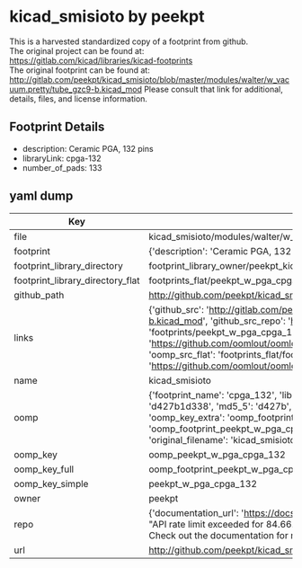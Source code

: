 # kicad_smisioto by peekpt  
This is a harvested standardized copy of a footprint from github.  
The original project can be found at:  
https://gitlab.com/kicad/libraries/kicad-footprints  
The original footprint can be found at:
http://gitlab.com/peekpt/kicad_smisioto/blob/master/modules/walter/w_vacuum.pretty/tube_gzc9-b.kicad_mod
Please consult that link for additional, details, files, and license information.  
## Footprint Details
* description: Ceramic PGA, 132 pins  
* libraryLink: cpga-132  
* number_of_pads: 133  
## yaml dump  
| Key | Value |  
| --- | --- |  
| file | kicad_smisioto/modules/walter/w_pga.pretty/cpga-132.kicad_mod |  
| footprint | {'description': 'Ceramic PGA, 132 pins', 'libraryLink': 'cpga-132', 'number_of_pads': 133} |  
| footprint_library_directory | footprint_library_owner/peekpt_kicad_smisioto |  
| footprint_library_directory_flat | footprints_flat/peekpt_w_pga_cpga_132/working |  
| github_path | http://github.com/peekpt/kicad_smisioto/blob/master/modules/walter/w_pga.pretty/cpga-132.kicad_mod |  
| links | {'github_src': 'http://gitlab.com/peekpt/kicad_smisioto/blob/master/modules/walter/w_vacuum.pretty/tube_gzc9-b.kicad_mod', 'github_src_repo': 'https://gitlab.com/kicad/libraries/kicad-footprints', 'oomp_bot': 'footprints/peekpt_w_pga_cpga_132/working', 'oomp_bot_github': 'https://github.com/oomlout/oomlout_oomp_footprint_bot/tree/main/footprints/peekpt_w_pga_cpga_132/working', 'oomp_src_flat': 'footprints_flat/footprints_flat/peekpt_w_pga_cpga_132/working', 'oomp_src_flat_github': 'https://github.com/oomlout/oomlout_oomp_footprint_src/tree/main/footprints_flat/peekpt_w_pga_cpga_132/working'} |  
| name | kicad_smisioto |  
| oomp | {'footprint_name': 'cpga_132', 'library_name': 'w_pga', 'md5': 'd427b1d338ae8df35995698d3b6f3042', 'md5_10': 'd427b1d338', 'md5_5': 'd427b', 'md5_6': 'd427b1', 'oomp_key': 'oomp_peekpt_w_pga_cpga_132', 'oomp_key_extra': 'oomp_footprint_peekpt_w_pga_cpga_132', 'oomp_key_full': 'oomp_footprint_peekpt_w_pga_cpga_132_d427b1', 'oomp_key_simple': 'peekpt_w_pga_cpga_132', 'original_filename': 'kicad_smisioto/modules/walter/w_pga.pretty/cpga-132.kicad_mod', 'owner_name': 'peekpt'} |  
| oomp_key | oomp_peekpt_w_pga_cpga_132 |  
| oomp_key_full | oomp_footprint_peekpt_w_pga_cpga_132 |  
| oomp_key_simple | peekpt_w_pga_cpga_132 |  
| owner | peekpt |  
| repo | {'documentation_url': 'https://docs.github.com/rest/overview/resources-in-the-rest-api#rate-limiting', 'message': "API rate limit exceeded for 84.66.173.59. (But here's the good news: Authenticated requests get a higher rate limit. Check out the documentation for more details.)"} |  
| url | http://github.com/peekpt/kicad_smisioto |  

